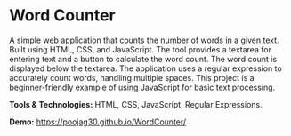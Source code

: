 # Word Counter

A simple web application that counts the number of words in a given text. Built using HTML, CSS, and JavaScript. The tool provides a textarea for entering text and a button to calculate the word count. The word count is displayed below the textarea. The application uses a regular expression to accurately count words, handling multiple spaces. This project is a beginner-friendly example of using JavaScript for basic text processing.

**Tools & Technologies:** HTML, CSS, JavaScript, Regular Expressions.

**Demo:** https://poojag30.github.io/WordCounter/
